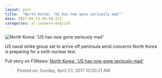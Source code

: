 ```yaml
---
layout: post
title:  "North Korea: 'US has now gone seriously mad'"
date: 2017-04-23 05:50:21Z
categories: al-jazeera-english
---
```


![North Korea: 'US has now gone seriously mad'](http://www.aljazeera.com/mritems/Images/2017/4/22/f8d6202595c14f97a5639df38d2ad637_18.jpg)

US naval strike group set to arrive off peninsula amid concerns North Korea is preparing for a sixth nuclear test.


Full story on F3News: [North Korea: 'US has now gone seriously mad'](http://www.f3nws.com/n/rgSc3G)

> Posted on: Sunday, April 23, 2017 10:50:21 AM
